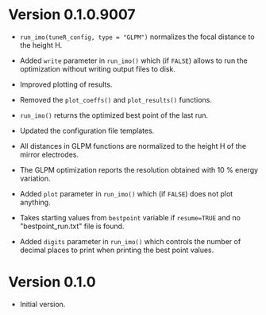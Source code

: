 # Version 0.1.0.9007

* `run_imo(tuneR_config, type = "GLPM")` normalizes the focal distance to the 
  height H.
  
* Added `write` parameter in `run_imo()` which (if `FALSE`) allows to 
  run the optimization without writing output files to disk.
  
* Improved plotting of results.

* Removed the `plot_coeffs()` and `plot_results()` functions.

* `run_imo()` returns the optimized best point of the last run.

* Updated the configuration file templates.

* All distances in GLPM functions are normalized to the height H of the mirror
  electrodes.

* The GLPM optimization reports the resolution obtained with 10 % energy 
  variation.

* Added `plot` parameter in `run_imo()` which (if `FALSE`) does not plot 
  anything.
  
* Takes starting values from `bestpoint` variable if `resume=TRUE` and no 
  "bestpoint_run.txt" file is found.
  
* Added `digits` parameter in `run_imo()` which controls the number
  of decimal places to print when printing the best point values.
  

# Version 0.1.0

* Initial version.
